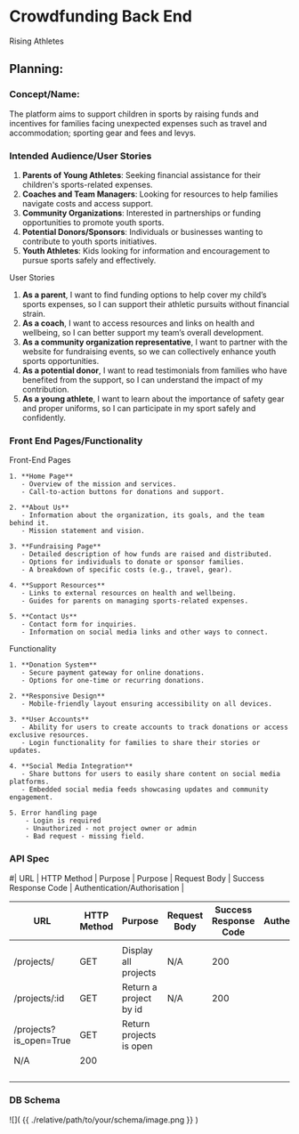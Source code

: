 # Crowdfunding Back End
Rising Athletes

## Planning:
### Concept/Name: 
The platform aims to support children in sports by raising funds and incentives for families facing unexpected expenses such as travel and accommodation; sporting gear and fees and levys.

### Intended Audience/User Stories

1. **Parents of Young Athletes**: Seeking financial assistance for their children's sports-related expenses.
2. **Coaches and Team Managers**: Looking for resources to help families navigate costs and access support.
3. **Community Organizations**: Interested in partnerships or funding opportunities to promote youth sports.
4. **Potential Donors/Sponsors**: Individuals or businesses wanting to contribute to youth sports initiatives.
5. **Youth Athletes**: Kids looking for information and encouragement to pursue sports safely and effectively.

User Stories
1. **As a parent**, I want to find funding options to help cover my child’s sports expenses, so I can support their athletic pursuits without financial strain.
2. **As a coach**, I want to access resources and links on health and wellbeing, so I can better support my team’s overall development.
3. **As a community organization representative**, I want to partner with the website for fundraising events, so we can collectively enhance youth sports opportunities.
4. **As a potential donor**, I want to read testimonials from families who have benefited from the support, so I can understand the impact of my contribution.
5. **As a young athlete**, I want to learn about the importance of safety gear and proper uniforms, so I can participate in my sport safely and confidently.

### Front End Pages/Functionality

Front-End Pages

    1. **Home Page**
       - Overview of the mission and services.
       - Call-to-action buttons for donations and support.
    
    2. **About Us**
       - Information about the organization, its goals, and the team behind it.
       - Mission statement and vision.
    
    3. **Fundraising Page**
       - Detailed description of how funds are raised and distributed.
       - Options for individuals to donate or sponsor families.
       - A breakdown of specific costs (e.g., travel, gear).
    
    4. **Support Resources**
       - Links to external resources on health and wellbeing.
       - Guides for parents on managing sports-related expenses.
        
    5. **Contact Us**
       - Contact form for inquiries.
       - Information on social media links and other ways to connect.

Functionality

    1. **Donation System**
       - Secure payment gateway for online donations.
       - Options for one-time or recurring donations.  
        
    2. **Responsive Design**
       - Mobile-friendly layout ensuring accessibility on all devices.
    
    3. **User Accounts**
       - Ability for users to create accounts to track donations or access exclusive resources.
       - Login functionality for families to share their stories or updates.
    
    4. **Social Media Integration**
       - Share buttons for users to easily share content on social media platforms.
       - Embedded social media feeds showcasing updates and community engagement.

    5. Error handling page
        - Login is required
        - Unauthorized - not project owner or admin
        - Bad request - missing field.
    
    



### API Spec

#| URL | HTTP Method | Purpose | Purpose | Request Body | Success Response Code | Authentication/Authorisation |

| URL | HTTP Method | Purpose | Request Body | Success Response Code | Authentication/Authorisation |
| --- | ----------- | ------- | ------------ | --------------------- | ---------------------------- |
|    |          |         |       |             |                       |                              |
|/projects/  |GET           | Display all projects |  N/A         |        200       |                       |                              |
| /projects/:id |GET      |  Return a project by id  |      N/A   |     200         |
|/projects?is_open=True             |            GET                  |Return projects is open
|  N/A   |       200      |         |         |              |                       |                              |
|     |             |         |         |              |                       |                              |
|     |             |         |         |              |                       |                              |
|     |             |         |         |              |                       |                              |
|     |             |         |         |              |                       |                              |




### DB Schema
![]( {{ ./relative/path/to/your/schema/image.png }} )
